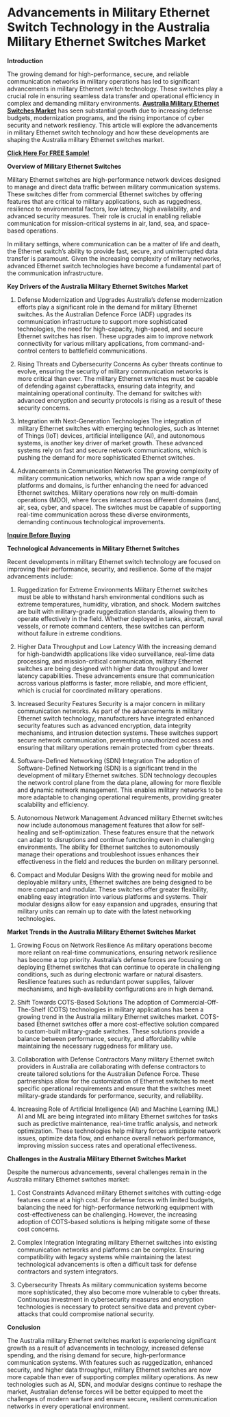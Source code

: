 # Advancements in Military Ethernet Switch Technology in the Australia Military Ethernet Switches Market

**Introduction**

The growing demand for high-performance, secure, and reliable communication networks in military operations has led to significant advancements in military Ethernet switch technology. These switches play a crucial role in ensuring seamless data transfer and operational efficiency in complex and demanding military environments. **[Australia Military Ethernet Switches Market](https://www.nextmsc.com/report/australia-military-ethernet-switches-market)** has seen substantial growth due to increasing defense budgets, modernization programs, and the rising importance of cyber security and network resiliency. This article will explore the advancements in military Ethernet switch technology and how these developments are shaping the Australia military Ethernet switches market.

**[Click Here For FREE Sample!](https://www.nextmsc.com/australia-military-ethernet-switches-market/request-sample)**

**Overview of Military Ethernet Switches**

Military Ethernet switches are high-performance network devices designed to manage and direct data traffic between military communication systems. These switches differ from commercial Ethernet switches by offering features that are critical to military applications, such as ruggedness, resilience to environmental factors, low latency, high availability, and advanced security measures. Their role is crucial in enabling reliable communication for mission-critical systems in air, land, sea, and space-based operations.

In military settings, where communication can be a matter of life and death, the Ethernet switch’s ability to provide fast, secure, and uninterrupted data transfer is paramount. Given the increasing complexity of military networks, advanced Ethernet switch technologies have become a fundamental part of the communication infrastructure.

**Key Drivers of the Australia Military Ethernet Switches Market**

1.	Defense Modernization and Upgrades Australia’s defense modernization efforts play a significant role in the demand for military Ethernet switches. As the Australian Defence Force (ADF) upgrades its communication infrastructure to support more sophisticated technologies, the need for high-capacity, high-speed, and secure Ethernet switches has risen. These upgrades aim to improve network connectivity for various military applications, from command-and-control centers to battlefield communications.

2.	Rising Threats and Cybersecurity Concerns As cyber threats continue to evolve, ensuring the security of military communication networks is more critical than ever. The military Ethernet switches must be capable of defending against cyberattacks, ensuring data integrity, and maintaining operational continuity. The demand for switches with advanced encryption and security protocols is rising as a result of these security concerns.

3.	Integration with Next-Generation Technologies The integration of military Ethernet switches with emerging technologies, such as Internet of Things (IoT) devices, artificial intelligence (AI), and autonomous systems, is another key driver of market growth. These advanced systems rely on fast and secure network communications, which is pushing the demand for more sophisticated Ethernet switches.

4.	Advancements in Communication Networks The growing complexity of military communication networks, which now span a wide range of platforms and domains, is further enhancing the need for advanced Ethernet switches. Military operations now rely on multi-domain operations (MDO), where forces interact across different domains (land, air, sea, cyber, and space). The switches must be capable of supporting real-time communication across these diverse environments, demanding continuous technological improvements.

**[Inquire Before Buying](https://www.nextmsc.com/australia-military-ethernet-switches-market/inquire-before-buying)**

**Technological Advancements in Military Ethernet Switches**

Recent developments in military Ethernet switch technology are focused on improving their performance, security, and resilience. Some of the major advancements include:

1.	Ruggedization for Extreme Environments Military Ethernet switches must be able to withstand harsh environmental conditions such as extreme temperatures, humidity, vibration, and shock. Modern switches are built with military-grade ruggedization standards, allowing them to operate effectively in the field. Whether deployed in tanks, aircraft, naval vessels, or remote command centers, these switches can perform without failure in extreme conditions.

2.	Higher Data Throughput and Low Latency With the increasing demand for high-bandwidth applications like video surveillance, real-time data processing, and mission-critical communication, military Ethernet switches are being designed with higher data throughput and lower latency capabilities. These advancements ensure that communication across various platforms is faster, more reliable, and more efficient, which is crucial for coordinated military operations.

3.	Increased Security Features Security is a major concern in military communication networks. As part of the advancements in military Ethernet switch technology, manufacturers have integrated enhanced security features such as advanced encryption, data integrity mechanisms, and intrusion detection systems. These switches support secure network communication, preventing unauthorized access and ensuring that military operations remain protected from cyber threats.

4.	Software-Defined Networking (SDN) Integration The adoption of Software-Defined Networking (SDN) is a significant trend in the development of military Ethernet switches. SDN technology decouples the network control plane from the data plane, allowing for more flexible and dynamic network management. This enables military networks to be more adaptable to changing operational requirements, providing greater scalability and efficiency.

5.	Autonomous Network Management Advanced military Ethernet switches now include autonomous management features that allow for self-healing and self-optimization. These features ensure that the network can adapt to disruptions and continue functioning even in challenging environments. The ability for Ethernet switches to autonomously manage their operations and troubleshoot issues enhances their effectiveness in the field and reduces the burden on military personnel.

6.	Compact and Modular Designs With the growing need for mobile and deployable military units, Ethernet switches are being designed to be more compact and modular. These switches offer greater flexibility, enabling easy integration into various platforms and systems. Their modular designs allow for easy expansion and upgrades, ensuring that military units can remain up to date with the latest networking technologies.

**Market Trends in the Australia Military Ethernet Switches Market**

1.	Growing Focus on Network Resilience As military operations become more reliant on real-time communications, ensuring network resilience has become a top priority. Australia’s defense forces are focusing on deploying Ethernet switches that can continue to operate in challenging conditions, such as during electronic warfare or natural disasters. Resilience features such as redundant power supplies, failover mechanisms, and high-availability configurations are in high demand.

2.	Shift Towards COTS-Based Solutions The adoption of Commercial-Off-The-Shelf (COTS) technologies in military applications has been a growing trend in the Australia military Ethernet switches market. COTS-based Ethernet switches offer a more cost-effective solution compared to custom-built military-grade switches. These solutions provide a balance between performance, security, and affordability while maintaining the necessary ruggedness for military use.

3.	Collaboration with Defense Contractors Many military Ethernet switch providers in Australia are collaborating with defense contractors to create tailored solutions for the Australian Defence Force. These partnerships allow for the customization of Ethernet switches to meet specific operational requirements and ensure that the switches meet military-grade standards for performance, security, and reliability.

4.	Increasing Role of Artificial Intelligence (AI) and Machine Learning (ML) AI and ML are being integrated into military Ethernet switches for tasks such as predictive maintenance, real-time traffic analysis, and network optimization. These technologies help military forces anticipate network issues, optimize data flow, and enhance overall network performance, improving mission success rates and operational effectiveness.

**Challenges in the Australia Military Ethernet Switches Market**

Despite the numerous advancements, several challenges remain in the Australia military Ethernet switches market:

1.	Cost Constraints Advanced military Ethernet switches with cutting-edge features come at a high cost. For defense forces with limited budgets, balancing the need for high-performance networking equipment with cost-effectiveness can be challenging. However, the increasing adoption of COTS-based solutions is helping mitigate some of these cost concerns.

2.	Complex Integration Integrating military Ethernet switches into existing communication networks and platforms can be complex. Ensuring compatibility with legacy systems while maintaining the latest technological advancements is often a difficult task for defense contractors and system integrators.

3.	Cybersecurity Threats As military communication systems become more sophisticated, they also become more vulnerable to cyber threats. Continuous investment in cybersecurity measures and encryption technologies is necessary to protect sensitive data and prevent cyber-attacks that could compromise national security.

**Conclusion**

The Australia military Ethernet switches market is experiencing significant growth as a result of advancements in technology, increased defense spending, and the rising demand for secure, high-performance communication systems. With features such as ruggedization, enhanced security, and higher data throughput, military Ethernet switches are now more capable than ever of supporting complex military operations. As new technologies such as AI, SDN, and modular designs continue to reshape the market, Australian defense forces will be better equipped to meet the challenges of modern warfare and ensure secure, resilient communication networks in every operational environment.
